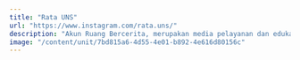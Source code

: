 ```yaml
---
title: "Rata UNS"
url: "https://www.instagram.com/rata.uns/"
description: "Akun Ruang Bercerita, merupakan media pelayanan dan edukasi kesehatan mental untuk Mahasiswa UNS yang dikelola oleh Kementrian Sosial Masyarakat."
image: "/content/unit/7bd815a6-4d55-4e01-b892-4e616d80156c"
---
```

